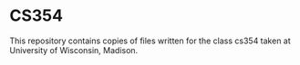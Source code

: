 # CS354
This repository contains copies of files written for the class cs354 taken at University of Wisconsin, Madison.
